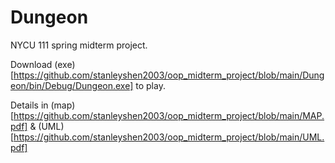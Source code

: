 # Dungeon
NYCU 111 spring midterm project. 

Download (exe)[https://github.com/stanleyshen2003/oop_midterm_project/blob/main/Dungeon/bin/Debug/Dungeon.exe] to play.

Details in (map)[https://github.com/stanleyshen2003/oop_midterm_project/blob/main/MAP.pdf] & (UML)[https://github.com/stanleyshen2003/oop_midterm_project/blob/main/UML.pdf]
